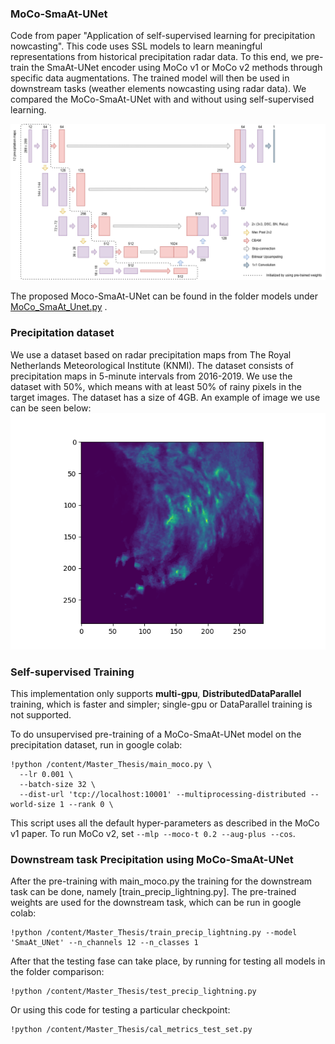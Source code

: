 ### MoCo-SmaAt-UNet

Code from paper "Application of self-supervised learning for precipitation nowcasting".
This code uses SSL models to learn meaningful representations from historical precipitation radar data. 
To this end, we pre-train the SmaAt-UNet encoder using MoCo v1 or MoCo v2 methods through specific data augmentations. 
The trained model will then be used in downstream tasks (weather elements nowcasting using radar data). 
We compared the MoCo-SmaAt-UNet with and without using self-supervised learning.

<img src="images/MoCo-SmaAt-UNet.png"/>

The proposed Moco-SmaAt-UNet can be found in the folder models under [MoCo_SmaAt_Unet.py](models%2FMoCo_SmaAt_Unet.py) .

### Precipitation dataset

We use a dataset based on radar precipitation maps from The Royal Netherlands Meteorological Institute (KNMI).
The dataset consists of precipitation maps in 5-minute intervals from 2016-2019. We use the dataset with 50%, which means with at least 50% of rainy pixels in the target images. The dataset has a size of 4GB. 
An example of image we use can be seen below:
<img src="images/precipitation_map.png"/>

### Self-supervised Training

This implementation only supports **multi-gpu**, **DistributedDataParallel** training, which is faster and simpler; single-gpu or DataParallel training is not supported.

To do unsupervised pre-training of a MoCo-SmaAt-UNet model on the precipitation dataset, run in google colab:
```
!python /content/Master_Thesis/main_moco.py \
  --lr 0.001 \
  --batch-size 32 \
  --dist-url 'tcp://localhost:10001' --multiprocessing-distributed --world-size 1 --rank 0 \
```
This script uses all the default hyper-parameters as described in the MoCo v1 paper. To run MoCo v2, set `--mlp --moco-t 0.2 --aug-plus --cos`.

### Downstream task Precipitation using MoCo-SmaAt-UNet

After the pre-training with main_moco.py the training for the downstream task can be done, namely [train_precip_lightning.py]. The pre-trained weights are used for the downstream task, which can be run in google colab:
```
!python /content/Master_Thesis/train_precip_lightning.py --model 'SmaAt_UNet' --n_channels 12 --n_classes 1
```

After that the testing fase can take place, by running for testing all models in the folder comparison:
```
!python /content/Master_Thesis/test_precip_lightning.py
```
Or using this code for testing a particular checkpoint:
```
!python /content/Master_Thesis/cal_metrics_test_set.py
```